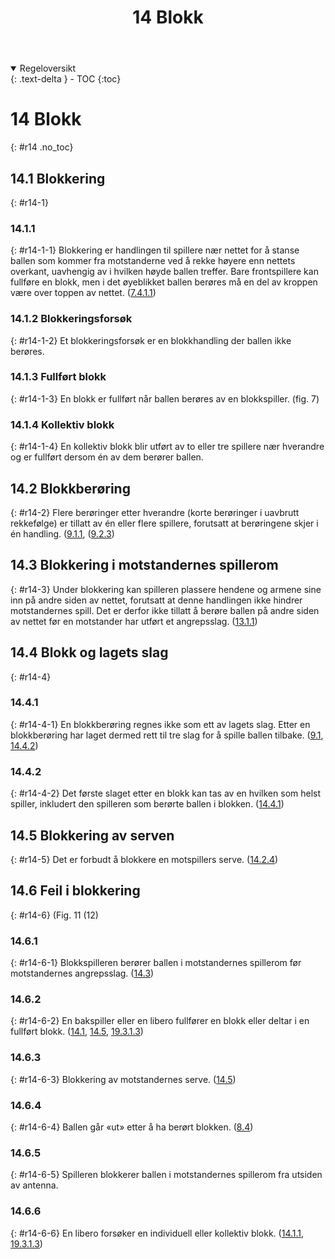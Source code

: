 ﻿---
title: 14 Blokk
parent: Kapittel 4 - Spillehandlinger
---
<details open markdown="block">
  <summary>
    Regeloversikt
  </summary>
  {: .text-delta }
- TOC
{:toc}
</details>

# 14 Blokk
{: #r14 .no_toc}

## 14.1 Blokkering 
{: #r14-1}

### 14.1.1
{: #r14-1-1}
Blokkering er handlingen til spillere nær nettet for å stanse ballen som kommer fra 
motstanderne ved å rekke høyere enn nettets overkant, uavhengig av i hvilken 
høyde ballen treffer. Bare frontspillere kan fullføre en blokk, men i det øyeblikket 
ballen berøres må en del av kroppen være over toppen av nettet.
([7.4.1.1](../para7/#r7-4-1-1))

### 14.1.2 Blokkeringsforsøk
{: #r14-1-2}
Et blokkeringsforsøk er en blokkhandling der ballen ikke berøres.

### 14.1.3 Fullført blokk
{: #r14-1-3}
En blokk er fullført når ballen berøres av en blokkspiller. (fig. 7)

### 14.1.4 Kollektiv blokk
{: #r14-1-4}
En kollektiv blokk blir utført av to eller tre spillere nær hverandre og er fullført dersom 
én av dem berører ballen.

## 14.2 Blokkberøring
{: #r14-2}
Flere berøringer etter hverandre (korte berøringer i uavbrutt rekkefølge) er tillatt av én 
eller flere spillere, forutsatt at berøringene skjer i én handling.
([9.1.1](../para9/#r9-1-1), ([9.2.3](../para9/#r9-2-3)) 

## 14.3 Blokkering i motstandernes spillerom
{: #r14-3}
Under blokkering kan spilleren plassere hendene og armene sine inn på andre siden av 
nettet, forutsatt at denne handlingen ikke hindrer motstandernes spill. Det er derfor ikke 
tillatt å berøre ballen på andre siden av nettet før en motstander har utført et 
angrepsslag.
([13.1.1](../para13/#r13-1-1))

## 14.4 Blokk og lagets slag
{: #r14-4}

### 14.4.1
{: #r14-4-1}
En blokkberøring regnes ikke som ett av lagets slag. Etter en blokkberøring har laget 
dermed rett til tre slag for å spille ballen tilbake.
([9.1](../para9/#r9-1), [14.4.2](#r14-4-2))

### 14.4.2
{: #r14-4-2}
Det første slaget etter en blokk kan tas av en hvilken som helst spiller, inkludert den 
spilleren som berørte ballen i blokken.
([14.4.1](#r14-4-1))

## 14.5 Blokkering av serven
{: #r14-5}
Det er forbudt å blokkere en motspillers serve.
([14.2.4](#r14-2-4))

## 14.6 Feil i blokkering
{: #r14-6}
(Fig. 11 (12)

### 14.6.1
{: #r14-6-1}
Blokkspilleren berører ballen i motstandernes spillerom før
motstandernes angrepsslag.
([14.3](#r14-3))

### 14.6.2
{: #r14-6-2}
En bakspiller eller en libero fullfører en blokk eller deltar i en fullført blokk.
([14.1](#r14-1), [14.5](#r14-5), [19.3.1.3](../para19/#r19-3-1-3))

### 14.6.3
{: #r14-6-3}
Blokkering av motstandernes serve.
([14.5](#r14-5))

### 14.6.4
{: #r14-6-4}
Ballen går «ut» etter å ha berørt blokken.
([8.4](../para8/#r8-4))

### 14.6.5
{: #r14-6-5}
Spilleren blokkerer ballen i motstandernes spillerom fra utsiden av antenna.

### 14.6.6
{: #r14-6-6}
En libero forsøker en individuell eller kollektiv blokk.
([14.1.1](#r14-1-1), [19.3.1.3](../para19/#r19-3-1-3))
